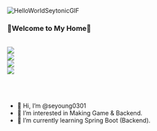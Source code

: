 ![HelloWorldSeytonicGIF](https://github.com/user-attachments/assets/ede78f50-756a-4752-8d8b-25cd4779874b)


### 🎉Welcome to My Home🎉
<br/>
<a href="https://start.spring.io/" target="_blank"><img src="https://img.shields.io/badge/Spring Boot-6DB33F?style=for-the-badge&logo=Spring Boot&logoColor=white"></a>
<br/>
<a href="https://www.mysql.com/" target="_blank"><img src="https://img.shields.io/badge/MySQL-4479A1?style=for-the-badge&logo=MySQL&logoColor=white"></a>
<br/>
<a href="https://hub.docker.com/" target="_blank"><img src="https://img.shields.io/badge/Docker-2496ED?style=for-the-badge&logo=Docker&logoColor=white"></a>
<br/>
<a href="https://www.instagram.com/just_gamer03?igsh=MTFyYzRuNmF5Ynh2MQ==" target="_blank"><img src="https://img.shields.io/badge/instagram-E4405F?style=for-the-badge&logo=instagram&logoColor=white"></a>
<br/><br/><br/><br/>

- 👋 Hi, I’m @seyoung0301
- 👀 I’m interested in Making Game & Backend.
- 🌱 I’m currently learning Spring Boot (Backend).

